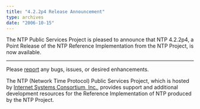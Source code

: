 ```yaml
---
title: "4.2.2p4 Release Announcement"
type: archives
date: "2006-10-15"
---
```


The NTP Public Services Project is pleased to announce that NTP 4.2.2p4, a Point Release of the NTP Reference Implementation from the NTP Project, is now available.

* * *

Please [report](https://bugs.ntp.org/) any bugs, issues, or desired enhancements.

The NTP (Network Time Protocol) Public Services Project, which is hosted by [Internet Systems Consortium, Inc.](https://www.isc.org/), provides support and additional development resources for the Reference Implementation of NTP produced by the NTP Project.
